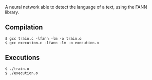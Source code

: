 
A neural network able to detect the language of a text, using the FANN library. 


## Compilation
```
$ gcc train.c -lfann -lm -o train.o
$ gcc execution.c -lfann -lm -o execution.o
```

## Executions
```
$ ./train.o
$ ./execution.o
```
